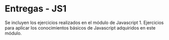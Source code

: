 # Entregas - JS1

Se incluyen los ejercicios realizados en el módulo de Javascript 1. Ejercicios para aplicar los conocimientos básicos de Javascript adquiridos en este módulo.

